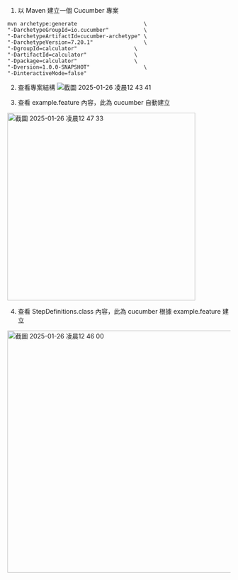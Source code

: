 1. 以 Maven 建立一個 Cucumber 專案
```gherkin
mvn archetype:generate                     \
"-DarchetypeGroupId=io.cucumber"           \
"-DarchetypeArtifactId=cucumber-archetype" \
"-DarchetypeVersion=7.20.1"                \
"-DgroupId=calculator"                  \
"-DartifactId=calculator"               \
"-Dpackage=calculator"                  \
"-Dversion=1.0.0-SNAPSHOT"                 \
"-DinteractiveMode=false"
```
2. 查看專案結構
![截圖 2025-01-26 凌晨12 43 41](https://github.com/user-attachments/assets/7b3ca6e5-7fe5-4ea1-89c5-cb6eaf5ec61d)

3. 查看 example.feature 內容，此為 cucumber 自動建立
<img width="424" alt="截圖 2025-01-26 凌晨12 47 33" src="https://github.com/user-attachments/assets/03646597-4ae5-42c3-8703-d83a47572a14" />

4. 查看 StepDefinitions.class 內容，此為 cucumber 根據 example.feature 建立
<img width="547" alt="截圖 2025-01-26 凌晨12 46 00" src="https://github.com/user-attachments/assets/85ab0ff0-1ee2-4dd1-8175-16f9c0a65685" />

